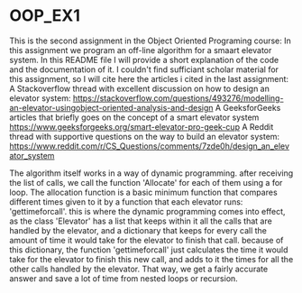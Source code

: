 # OOP_EX1
This is the second assignment in the Object Oriented Programing course:
In this assignment we program an off-line algorithm for a smaart elevator system. In this README file I will provide a short explanation of the code and the documentation of it.
I couldn't find sufficiant scholar material for this assignment, so I will cite here the articles i cited in the last assignment:
A Stackoverflow thread with excellent discussion on how to design an elevator system: https://stackoverflow.com/questions/493276/modelling-an-elevator-usingobject-oriented-analysis-and-design
A GeeksforGeeks articles that briefly goes on the concept of a smart elevator system https://www.geeksforgeeks.org/smart-elevator-pro-geek-cup
A Reddit thread with supportive questions on the way to build an elevator system: https://www.reddit.com/r/CS_Questions/comments/7zde0h/design_an_elevator_system

The algorithm itself works in a way of dynamic programming. after receiving the list of calls, we call the function 'Allocate' for each of them using a for loop. The allocation function is a basic minimum function that compares different times given to it by a function that each elevator runs: 'gettimeforcall'. this is where the dynamic programming comes into effect, as the class 'Elevator' has a list that keeps within it all the calls that are handled by the elevator, and a dictionary that keeps for every call the amount of time it would take for the elevator to finish that call. because of this dictionary, the function 'gettimeforcall' just calculates the time it would take for the elevator to finish this new call, and adds to it the times for all the other calls handled by the elevator. That way, we get a fairly accurate answer and save a lot of time from nested loops or recursion.
